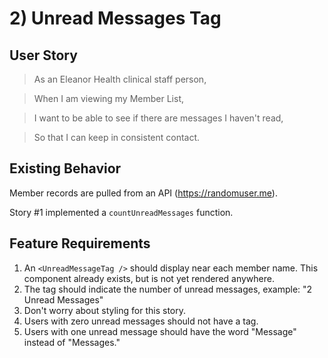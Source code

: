 # 2) Unread Messages Tag

## User Story

> As an Eleanor Health clinical staff person,

> When I am viewing my Member List,

> I want to be able to see if there are messages I haven't read,

> So that I can keep in consistent contact.

## Existing Behavior

Member records are pulled from an API (https://randomuser.me).

Story #1 implemented a `countUnreadMessages` function.

## Feature Requirements

1. An `<UnreadMessageTag />` should display near each member name. This component already exists, but is not yet rendered anywhere.
2. The tag should indicate the number of unread messages, example: "2 Unread Messages"
3. Don't worry about styling for this story.
4. Users with zero unread messages should not have a tag.
5. Users with one unread message should have the word "Message" instead of "Messages."
